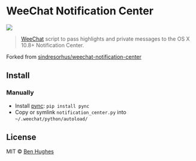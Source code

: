 # WeeChat Notification Center

![](screenshot.png)

> [WeeChat](http://www.weechat.org) script to pass highlights and private messages to the OS X 10.8+ Notification Center.

Forked from [sindresorhus/weechat-notification-center](https://github.com/sindresorhus/weechat-notification-center)

## Install

### Manually

- Install [pync](https://github.com/SeTeM/pync): `pip install pync`
- Copy or symlink `notification_center.py` into `~/.weechat/python/autoload/`


## License

MIT © [Ben Hughes](https://mumble.org.uk/)
